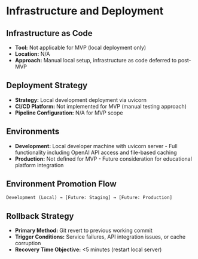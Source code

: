 # Infrastructure and Deployment

## Infrastructure as Code

- **Tool:** Not applicable for MVP (local deployment only)
- **Location:** N/A
- **Approach:** Manual local setup, infrastructure as code deferred to post-MVP

## Deployment Strategy

- **Strategy:** Local development deployment via uvicorn
- **CI/CD Platform:** Not implemented for MVP (manual testing approach)
- **Pipeline Configuration:** N/A for MVP scope

## Environments

- **Development:** Local developer machine with uvicorn server - Full functionality including OpenAI API access and file-based caching
- **Production:** Not defined for MVP - Future consideration for educational platform integration

## Environment Promotion Flow

```
Development (Local) → [Future: Staging] → [Future: Production]
```

## Rollback Strategy

- **Primary Method:** Git revert to previous working commit
- **Trigger Conditions:** Service failures, API integration issues, or cache corruption
- **Recovery Time Objective:** <5 minutes (restart local server)
